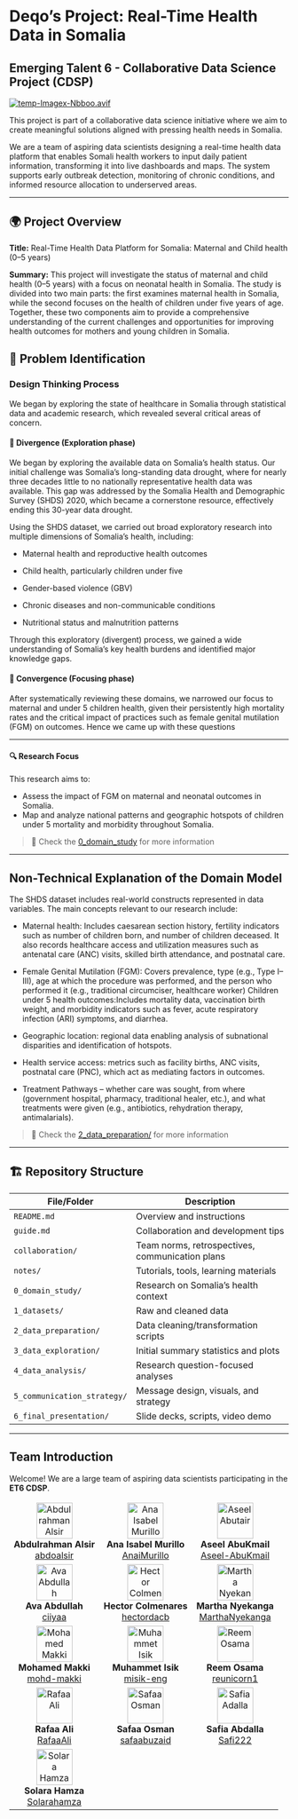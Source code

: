 <!-- markdownlint-disable MD033 -->
<!-- markdownlint-disable MD013 -->
# Deqo’s Project: Real-Time Health Data in Somalia

## **Emerging Talent 6 - Collaborative Data Science Project (CDSP)**

[![temp-Imagex-Nbboo.avif](https://i.postimg.cc/d0vP6cqs/temp-Imagex-Nbboo.avif)](https://postimg.cc/TKk42SLF)

This project is part of a collaborative data science initiative where we aim to create meaningful solutions aligned with pressing health needs in Somalia.

We are a team of aspiring data scientists designing a real-time health data platform that enables Somali health workers to input daily patient information, transforming it into live dashboards and maps. The system supports early outbreak detection, monitoring of chronic conditions, and informed resource allocation to underserved areas.

---

## 🌍 Project Overview

**Title:** Real-Time Health Data Platform for Somalia: Maternal and Child health (0–5 years)

**Summary:**
This project will investigate the status of maternal and child health (0–5 years) with a focus on neonatal health in Somalia. The study is divided into two main parts: the first examines maternal health in Somalia, while the second focuses on the health of children under five years of age. Together, these two components aim to provide a comprehensive understanding of the current challenges and opportunities for improving health outcomes for mothers and young children in Somalia.

## 🎯 Problem Identification

### Design Thinking Process

We began by exploring the state of healthcare in Somalia through statistical data and academic research, which revealed several critical areas of concern.

#### 🔹 Divergence (Exploration phase)

We began by exploring the available data on Somalia’s health status. Our initial challenge was Somalia’s long-standing data drought, where for nearly three decades little to no nationally representative health data was available. This gap was addressed by the Somalia Health and Demographic Survey (SHDS) 2020, which became a cornerstone resource, effectively ending this 30-year data drought.

Using the SHDS dataset, we carried out broad exploratory research into multiple dimensions of Somalia’s health, including:

- Maternal health and reproductive health outcomes

- Child health, particularly children under five

- Gender-based violence (GBV)

- Chronic diseases and non-communicable conditions

- Nutritional status and malnutrition patterns

Through this exploratory (divergent) process, we gained a wide understanding of Somalia’s key health burdens and identified major knowledge gaps.

#### 🔹 Convergence (Focusing phase)

After systematically reviewing these domains, we narrowed our focus to maternal and under 5 children health, given their persistently high mortality rates and the critical impact of practices such as female genital mutilation (FGM) on outcomes.
Hence we came up with these questions

---

#### 🔍 Research Focus

This research aims to:

- Assess the impact of FGM on maternal and neonatal outcomes in Somalia.
- Map and analyze national patterns and geographic hotspots of children under 5 mortality and morbidity throughout Somalia.

> 🔎 Check the [0_domain_study](./0_domain_study/) for more information
>

---

## Non-Technical Explanation of the Domain Model

The SHDS dataset includes real-world constructs represented in data variables. The main concepts relevant to our research include:

- Maternal health: Includes caesarean section history, fertility indicators such as number of children born, and number of children deceased. It also records healthcare access and utilization measures such as antenatal care (ANC) visits, skilled birth attendance, and postnatal care.

- Female Genital Mutilation (FGM): Covers prevalence, type (e.g., Type I–III), age at which the procedure was performed, and the person who performed it (e.g., traditional circumciser, healthcare worker)
Children under 5 health outcomes:Includes mortality data, vaccination birth weight, and morbidity indicators such as fever, acute respiratory infection (ARI) symptoms, and diarrhea.

- Geographic location: regional data enabling analysis of subnational disparities and identification of hotspots.

- Health service access: metrics such as facility births, ANC visits, postnatal care (PNC), which act as mediating factors in outcomes.

- Treatment Pathways – whether care was sought, from where (government hospital, pharmacy, traditional healer, etc.), and what treatments were given (e.g., antibiotics, rehydration therapy, antimalarials).

> 🔎 Check the [2_data_preparation/](./2_data_preparation/non-technical-domain-modeling.md) for more information
>

---

## 🏗️ Repository Structure

| File/Folder | Description |
|-------------|-------------|
| `README.md` | Overview and instructions |
| `guide.md` | Collaboration and development tips |
| `collaboration/` | Team norms, retrospectives, communication plans |
| `notes/` | Tutorials, tools, learning materials |
| `0_domain_study/` | Research on Somalia’s health context |
| `1_datasets/` | Raw and cleaned data |
| `2_data_preparation/` | Data cleaning/transformation scripts |
| `3_data_exploration/` | Initial summary statistics and plots |
| `4_data_analysis/` | Research question-focused analyses |
| `5_communication_strategy/` |  Message design, visuals, and strategy |
| `6_final_presentation/` | Slide decks, scripts, video demo |

---

## Team Introduction

Welcome! We are a large team of aspiring data scientists participating in the **ET6 CDSP**.

<table>
  <thead>
    <tr>
    </tr>
  </thead>
  <tbody>
    <tr>
      <td style="text-align: center;">
        <img src="https://github.com/abdoalsir.png" width="65" alt="Abdulrahman Alsir"><br>
        <strong>Abdulrahman Alsir</strong><br>
        <a href="https://github.com/abdoalsir">abdoalsir</a>
      </td>
      <td style="text-align: center;">
        <img src="https://github.com/AnaiMurillo.png" width="65" alt="Ana Isabel Murillo"><br>
        <strong>Ana Isabel Murillo</strong><br>
        <a href="https://github.com/AnaiMurillo">AnaiMurillo</a>
      </td>
      <td style="text-align: center;">
        <img src="https://github.com/aabukmail.png" width="65" alt="Aseel Abutair"><br>
        <strong>Aseel AbuKmail</strong><br>
        <a href="https://github.com/aabukmail">Aseel-AbuKmail</a>
      </td>
    </tr>
    <tr>
      <td style="text-align: center;">
        <img src="https://github.com/ciiyaa.png" width="65" alt="Ava Abdullah"><br>
        <strong>Ava Abdullah</strong><br>
        <a href="https://github.com/ciiyaa">ciiyaa</a>
      </td>
      <td style="text-align: center;">
        <img src="https://github.com/hectordacb.png" width="65" alt="Hector Colmenares"><br>
        <strong>Hector Colmenares</strong><br>
        <a href="https://github.com/hectordacb">hectordacb</a>
      </td>
      <td style="text-align: center;">
        <img src="https://github.com/MarthaNyekanga.png" width="65" alt="Martha Nyekanga"><br>
        <strong>Martha Nyekanga</strong><br>
        <a href="https://github.com/MarthaNyekanga">MarthaNyekanga</a>
      </td>
    </tr>
    <tr>
      <td style="text-align: center;">
        <img  src="https://github.com/mohd-makki.png" width="65" alt="Mohamed Makki"><br>
        <strong>Mohamed Makki</strong><br>
        <a href="https://github.com/mohd-makki">mohd-makki</a>
      </td>
      <td style="text-align: center;">
        <img src="https://github.com/misik-eng.png" width="65" alt="Muhammet Isik"><br>
        <strong>Muhammet Isik</strong><br>
        <a href="https://github.com/misik-eng">misik-eng</a>
      </td>
      <td style="text-align: center;">
        <img src="https://github.com/reunicorn1.png" width="65" alt="Reem Osama"><br>
        <strong>Reem Osama</strong><br>
        <a href="https://github.com/reunicorn1">reunicorn1</a>
      </td>
    </tr>
    <tr>
      <td style="text-align: center;">
        <img src="https://github.com/RafaaAli.png" width="65" alt="Rafaa Ali"><br>
        <strong>Rafaa Ali</strong><br>
        <a href="https://github.com/RafaaAli">RafaaAli</a>
      </td>
      <td style="text-align: center;">
        <img src="https://github.com/safaabuzaid.png" width="65" alt="Safaa Osman"><br>
        <strong>Safaa Osman</strong><br>
        <a href="https://github.com/safaabuzaid">safaabuzaid</a>
      </td>
      <td style="text-align: center;">
        <img src="https://github.com/Safi222.png" width="65" alt="Safia Adalla"><br>
        <strong>Safia Abdalla</strong><br>
        <a href="https://github.com/Safi222">Safi222</a>
      </td>
    </tr>
    <tr>
      <td style="text-align: center;">
        <img src="https://github.com/Solarahamza.png" width="65" alt="Solara Hamza"><br>
        <strong>Solara Hamza</strong><br>
        <a href="https://github.com/Solarahamza">Solarahamza</a>
      </td>
      <td style="text-align: center;"> <!-- Empty cell --> </td>
      <td style="text-align: center;"> <!-- Empty cell --> </td>
    </tr>
  </tbody>
</table>

<!-- markdownlint-disable MD013 -->
<!-- markdownlint-disable MD033 -->
